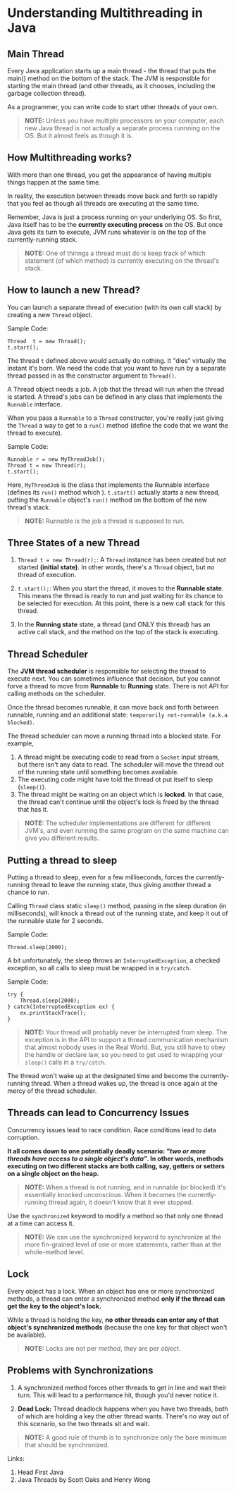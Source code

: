 # Understanding Multithreading in Java

## Main Thread

Every Java application starts up a main thread - the thread that puts the main() method on the bottom of the stack. The JVM is responsible for starting the main thread (and other threads, as it chooses, including the garbage collection thread).

As a programmer, you can write code to start other threads of your own.

> **NOTE:** Unless you have multiple processors on your computer, each new Java thread is not actually a separate process runnning on the OS. But it almost feels as though it is.

## How Multithreading works?

With more than one thread, you get the appearance of having multiple things happen at the same time.

In reality, the execution between threads move back and forth so rapidly that you feel as though all threads are executing at the same time.

Remember, Java is just a process running on your underlying OS. So first, Java itself has to be the **currently executing process** on the OS. But once Java gets its turn to execute, JVM runs whatever is on the top of the currently-running stack.

> **NOTE:** One of thinngs a thread must do is keep track of which statement (of which method) is currently executing on the thread's stack.

## How to launch a new Thread?

You can launch a separate thread of execution (with its own call stack) by creating a new `Thread` object.

Sample Code:

```
Thread  t = new Thread();
t.start();
```

The thread `t` defined above would actually do nothing. It "dies" virtually the instant it's born. We need the code that you want to have run by a separate thread passed in as the constructor argument to `Thread()`.

A Thread object needs a job. A job that the thread will run when the thread is started. A thread's jobs can be defined in any class that implements the `Runnable` interface.

When you pass a `Runnable` to a `Thread` constructor, you're really just giving the `Thread` a way to get to a `run()` method (define the code that we want the thread to execute).

Sample Code:

```
Runnable r = new MyThreadJob();
Thread t = new Thread(r);
t.start();
```

Here, `MyThreadJob` is the class that implements the Runnable interface (defines its `run()` method which ). `t.start()` actually starts a new thread, putting the `Runnable` object's `run()` method on the bottom of the new thread's stack.

> **NOTE:** Runnable is the job a thread is supposed to run.

## Three States of a new Thread

1. `Thread t = new Thread(r);`: A `Thread` instance has been created but not started **(initial state)**. In other words, there's a `Thread` object, but no thread of execution.

2. `t.start();`: When you start the thread, it moves to the **Runnable state**. This means the thread is ready to run and just waiting for its chance to be selected for execution. At this point, there is a new call stack for this thread.

3. In the **Running state** state, a thread (and ONLY this thread) has an active call stack, and the method on the top of the stack is executing.

## Thread Scheduler

The **JVM thread scheduler** is responsible for selecting the thread to execute next. You can sometimes influence that decision, but you cannot forve a thread to move from **Runnable** to **Running** state. There is not API for calling methods on the scheduler.

Once the thread becomes runnable, it can move back and forth between runnable, running and an additional state: `temporarily not-runnable (a.k.a blocked)`.

The thread scheduler can move a running thread into a blocked state. For example,

1. A thread might be executing code to read from a `Socket` input stream, but there isn't any data to read. The scheduler will move the thread out of the running state until something becomes available.
2. The executing code might have told the thread ot put itself to sleep (`sleep()`).
3. The thread might be waiting on an object which is **locked**. In that case, the thread can't continue until the object's lock is freed by the thread that has it.

> **NOTE:** The scheduler implementations are different for different JVM's, and even running the same program on the same machine can give you different results.

## Putting a thread to sleep

Putting a thread to sleep, even for a few milliseconds, forces the currently-running thread to leave the running state, thus giving another thread a chance to run.

Calling `Thread` class static `sleep()` method, passing in the sleep duration (in milliseconds), will knock a thread out of the running state, and keep it out of the runnable state for 2 seconds.

Sample Code:

```
Thread.sleep(2000);
```

A bit unfortunately, the sleep throws an `InterruptedException`, a checked exception, so all calls to sleep must be wrapped in a `try/catch`.

Sample Code:

```
try {
    Thread.sleep(2000);
} catch(InterruptedException ex) {
    ex.printStackTrace();
}
```

> **NOTE:** Your thread will probably never be interrupted from sleep. The exception is in the API to support a thread communication mechanism that almost nobody uses in the Real World. But, you still have to obey the handle or declare law, so you need to get used to wrapping your `sleep()` calls in a `try/catch`.

The thread won't wake up at the designated time and become the currently-running thread. When a thread wakes up, the thread is once again at the mercy of the thread scheduler.

## Threads can lead to Concurrency Issues

Concurrency issues lead to race condition. Race conditions lead to data corruption.

**It all comes down to one potentially deadly scenario: _"two or more threads have access to a single object's data"_. In other words, methods executing on two different stacks are both calling, say, getters or setters on a single object on the heap.**

> **NOTE:** When a thread is not running, and in runnable (or blocked) it's essentially knocked unconscious. When it becomes the currently-running thread again, it doesn't know that it ever stopped.

Use the `synchronized` keyword to modify a method so that only one thread at a time can access it.

> **NOTE:** We can use the synchronized keyword to synchronize at the more fin-grained level of one or more statements, rather than at the whole-method level.

## Lock

Every object has a lock. When an object has one or more synchronized methods, a thread can enter a synchronized method **only if the thread can get the key to the object's lock.**

While a thread is holding the key, **no other threads can enter any of that object's synchronized methods** (because the one key for that object won't be available).

> **NOTE:** Locks are not per _method_, they are per _object_.

## Problems with Synchronizations

1. A synchronized method forces other threads to get in line and wait their turn. This will lead to a performance hit, though you'd never notice it.

2. **Dead Lock:** Thread deadlock happens when you have two threads, both of which are holding a key the other thread wants. There's no way out of this scenario, so the two threads sit and wait.

> **NOTE:** A good rule of thumb is to synchronize only the bare minimum that should be synchronized.

Links:

1. Head First Java
2. Java Threads by Scott Oaks and Henry Wong
